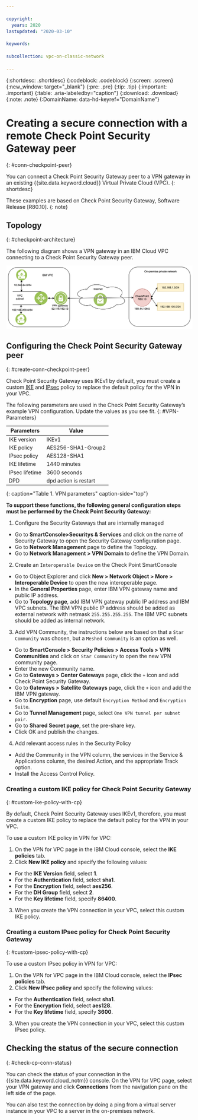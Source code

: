 ```yaml
---

copyright:
  years: 2020
lastupdated: "2020-03-10"

keywords:

subcollection: vpc-on-classic-network

---
```


{:shortdesc: .shortdesc}
{:codeblock: .codeblock}
{:screen: .screen}
{:new_window: target="_blank"}
{:pre: .pre}
{:tip: .tip}
{:important: .important}
{:table: .aria-labeledby="caption"}
{:download: .download}
{:note: .note}
{:DomainName: data-hd-keyref="DomainName"}


# Creating a secure connection with a remote Check Point Security Gateway peer
{: #conn-checkpoint-peer}

You can connect a Check Point Security Gateway peer to a VPN gateway in an existing {{site.data.keyword.cloud}} Virtual Private Cloud (VPC).
{: shortdesc}

These examples are based on Check Point Security Gateway, Software Release [R80.10].
{: note}

## Topology
{: #checkpoint-architecture}

The following diagram shows a VPN gateway in an IBM Cloud VPC connecting to a Check Point Security Gateway peer.

![Tunnel with Check Point Security Gateway](./images/vpc-vpn-cp-figure.png)

## Configuring the Check Point Security Gateway peer
{: #create-conn-checkpoint-peer}

Check Point Security Gateway uses IKEv1 by default, you must create a custom [IKE](#custom-ike-policy-with-cp) and [IPsec](#custom-ipsec-policy-with-cp) policy to replace the default policy for the VPN in your VPC. 

The following parameters are used in the Check Point Security Gateway’s example VPN configuration. Update the values as you see fit.
{: #VPN-Parameters}

|   Parameters     | Value |
| ------- | ------ |
| IKE version | IKEv1|    
| IKE policy | AES256-SHA1-Group2 |
| IPsec policy | AES128-SHA1 |
| IKE lifetime | 1440 minutes |
| IPsec lifetime | 3600 seconds |
| DPD | dpd action is restart |
{: caption="Table 1. VPN parameters" caption-side="top"}

**To support these functions, the following general configuration steps must be performed by the Check Point Security Gateway:**

1. Configure the Security Gateways that are internally managed
  * Go to **SmartConsole\>Securitys & Services** and click on the name of Security Gateway to open the Security Gateway configuration page.
  * Go to **Network Management** page to define the Topology.
  * Go to **Network Management \> VPN Domain** to define the VPN Domain.
2. Create an `Interoperable Device` on the Check Point SmartConsole
  * Go to Object Explorer and click **New \> Network Object \> More \> Interoperable Device** to open the new interoperable page.
  * In the **General Properties** page, enter IBM VPN gateway name and public IP address.
  * Go to **Topology page**, add IBM VPN gateway public IP address and IBM VPC subnets. The IBM VPN public IP address should be added as external network with netmask `255.255.255.255`. The IBM VPC subnets should be added as internal network.
3. Add VPN Community, the instructions below are based on that a `Star Community` was chosen, but a `Meshed Community` is an option as well.
  * Go to **SmartConsole \> Security Policies \> Access Tools \> VPN Communities** and click on `Star Community` to open the new VPN community page.
  * Enter the new Community name.
  * Go to **Gateways \> Center Gateways** page, click the `+` icon and add Check Point Security Gateway.
  * Go to **Gateways \> Satellite Gateways** page, click the `+` icon and add the IBM VPN gateway.
  * Go to **Encryption** page, use default `Encryption Method` and `Encryption Suite`.
  * Go to **Tunnel Management** page, select `One VPN tunnel per subnet pair`.
  * Go to **Shared Secret page**, set the pre-share key.
  * Click OK and publish the changes.
4. Add relevant access rules in the Security Policy
  * Add the Community in the VPN column, the services in the Service & Applications column, the desired Action, and the appropriate Track option.
  * Install the Access Control Policy.

### Creating a custom IKE policy for Check Point Security Gateway
{: #custom-ike-policy-with-cp}

By default, Check Point Security Gateway uses IKEv1, therefore, you must create a custom IKE policy to replace the default policy for the VPN in your VPC.

To use a custom IKE policy in VPN for VPC:
1. On the VPN for VPC page in the IBM Cloud console, select the **IKE policies** tab.
2. Click **New IKE policy** and specify the following values:
  * For the **IKE Version** field, select **1**.
  * For the **Authentication** field, select **sha1**.
  * For the **Encryption** field, select **aes256**.
  * For the **DH Group** field, select **2**.
  * For the **Key lifetime** field, specify **86400**.
3. When you create the VPN connection in your VPC, select this custom IKE policy.

### Creating a custom IPsec policy for Check Point Security Gateway
{: #custom-ipsec-policy-with-cp}

To use a custom IPsec policy in VPN for VPC:
1. On the VPN for VPC page in the IBM Cloud console, select the **IPsec policies** tab.
2. Click **New IPsec policy** and specify the following values:
  * For the **Authentication** field, select **sha1**.
  * For the **Encryption** field, select **aes128**.
  * For the **Key lifetime** field, specify **3600**.
3. When you create the VPN connection in your VPC, select this custom IPsec policy.

## Checking the status of the secure connection
{: #check-cp-conn-status}

You can check the status of your connection in the {{site.data.keyword.cloud_notm}} console. On the VPN for VPC page, select your VPN gateway and click **Connections** from the navigation pane on the left side of the page.

You can also test the connection by doing a ping from a virtual server instance in your VPC to a server in the on-premises network.
